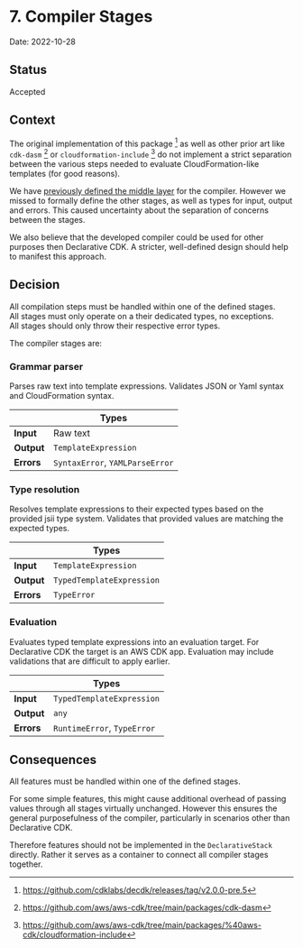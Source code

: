 # 7. Compiler Stages

Date: 2022-10-28

## Status

Accepted

## Context

The original implementation of this package [^1] as well as other prior art like `cdk-dasm` [^2] or `cloudformation-include` [^3] do not implement a strict separation between the various steps needed to evaluate CloudFormation-like templates (for good reasons).

We have [previously defined the middle layer](./0002-parse-typed-ast-before-evaluation.md) for the compiler.
However we missed to formally define the other stages, as well as types for input, output and errors.
This caused uncertainty about the separation of concerns between the stages.

We also believe that the developed compiler could be used for other purposes then Declarative CDK. A stricter, well-defined design should help to manifest this approach.

## Decision

All compilation steps must be handled within one of the defined stages.\
All stages must only operate on a their dedicated types, no exceptions.\
All stages should only throw their respective error types.

The compiler stages are:

### Grammar parser

Parses raw text into template expressions.
Validates JSON or Yaml syntax and CloudFormation syntax.

|            | Types                           |
| ---------- | ------------------------------- |
| **Input**  | Raw text                        |
| **Output** | `TemplateExpression`            |
| **Errors** | `SyntaxError`, `YAMLParseError` |

### Type resolution

Resolves template expressions to their expected types based on the provided jsii type system.
Validates that provided values are matching the expected types.

|            | Types                     |
| ---------- | ------------------------- |
| **Input**  | `TemplateExpression`      |
| **Output** | `TypedTemplateExpression` |
| **Errors** | `TypeError`               |

### Evaluation

Evaluates typed template expressions into an evaluation target. For Declarative CDK the target is an AWS CDK app. Evaluation may include validations that are difficult to apply earlier.

|            | Types                       |
| ---------- | --------------------------- |
| **Input**  | `TypedTemplateExpression`   |
| **Output** | `any`                       |
| **Errors** | `RuntimeError`, `TypeError` |

## Consequences

All features must be handled within one of the defined stages.

For some simple features, this might cause additional overhead of passing values through all stages virtually unchanged.
However this ensures the general purposefulness of the compiler, particularly in scenarios other than Declarative CDK.

Therefore features should not be implemented in the `DeclarativeStack` directly.
Rather it serves as a container to connect all compiler stages together.

[^1]: https://github.com/cdklabs/decdk/releases/tag/v2.0.0-pre.5
[^2]: https://github.com/aws/aws-cdk/tree/main/packages/cdk-dasm
[^3]: https://github.com/aws/aws-cdk/tree/main/packages/%40aws-cdk/cloudformation-include